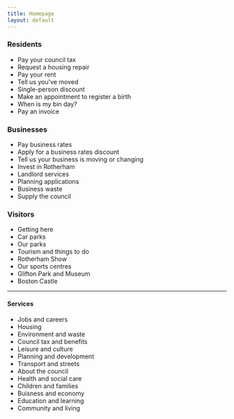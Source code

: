 ```yaml
---
title: Homepage
layout: default
---
```


### Residents
- Pay your council tax
- Request a housing repair
- Pay your rent
- Tell us you've moved
- Single-person discount
- Make an appointment to register a birth
- When is my bin day?
- Pay an invoice

### Businesses
- Pay business rates
- Apply for a business rates discount
- Tell us your business is moving or changing
- Invest in Rotherham
- Landlord services
- Planning applications
- Business waste
- Supply the council

### Visitors
- Getting here
- Car parks
- Our parks
- Tourism and things to do
- Rotherham Show
- Our sports centres
- Glifton Park and Museum
- Boston Castle

---

#### Services
- Jobs and careers
- Housing
- Environment and waste
- Council tax and benefits
- Leisure and culture
- Planning and development
- Transport and streets
- About the council
- Health and social care
- Children and families
- Buisness and economy
- Education and learning
- Community and living
